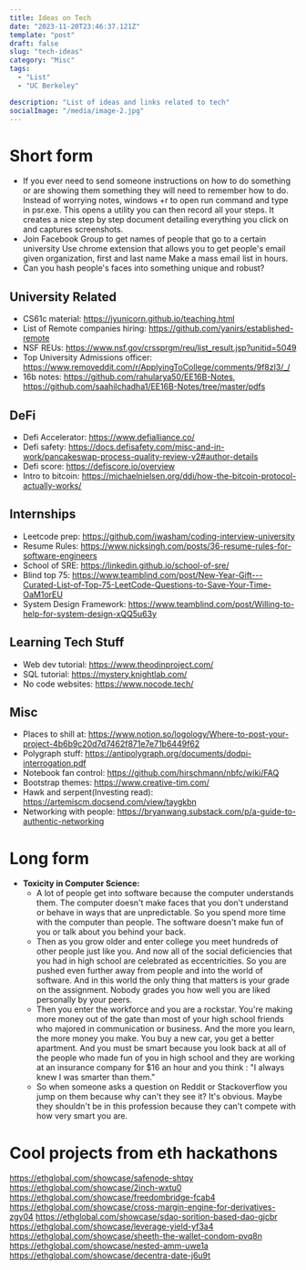 ```yaml
---
title: Ideas on Tech
date: "2023-11-20T23:46:37.121Z"
template: "post"
draft: false
slug: "tech-ideas"
category: "Misc"
tags:
  - "List"
  - "UC Berkeley"

description: "List of ideas and links related to tech"
socialImage: "/media/image-2.jpg"
---
```


# Short form

- If you ever need to send someone instructions on how to do something or are showing them something they will need to remember how to do. Instead of worrying notes, windows +r to open run command and type in psr.exe. This opens a utility you can then record all your steps. It creates a nice step by step document detailing everything you click on and captures screenshots.
- Join Facebook Group to get names of people that go to a certain university
  Use chrome extension that allows you to get people's email given organization, first and last name
  Make a mass email list in hours.
- Can you hash people's faces into something unique and robust?

## University Related

- CS61c material: https://jyunicorn.github.io/teaching.html
- List of Remote companies hiring: https://github.com/yanirs/established-remote
- NSF REUs: https://www.nsf.gov/crssprgm/reu/list_result.jsp?unitid=5049
- Top University Admissions officer: https://www.removeddit.com/r/ApplyingToCollege/comments/9f8zl3/_/
- 16b notes: https://github.com/rahularya50/EE16B-Notes, https://github.com/saahilchadha1/EE16B-Notes/tree/master/pdfs

## DeFi

- Defi Accelerator: https://www.defialliance.co/
- Defi safety: https://docs.defisafety.com/misc-and-in-work/pancakeswap-process-quality-review-v2#author-details
- Defi score: https://defiscore.io/overview
- Intro to bitcoin: https://michaelnielsen.org/ddi/how-the-bitcoin-protocol-actually-works/

## Internships

- Leetcode prep: https://github.com/jwasham/coding-interview-university
- Resume Rules: https://www.nicksingh.com/posts/36-resume-rules-for-software-engineers
- School of SRE: https://linkedin.github.io/school-of-sre/
- Blind top 75: https://www.teamblind.com/post/New-Year-Gift---Curated-List-of-Top-75-LeetCode-Questions-to-Save-Your-Time-OaM1orEU
- System Design Framework: https://www.teamblind.com/post/Willing-to-help-for-system-design-xQQ5u63y

## Learning Tech Stuff

- Web dev tutorial: https://www.theodinproject.com/
- SQL tutorial: https://mystery.knightlab.com/
- No code websites: https://www.nocode.tech/

## Misc

- Places to shill at: https://www.notion.so/logology/Where-to-post-your-project-4b6b9c20d7d7462f871e7e71b6449f62
- Polygraph stuff: https://antipolygraph.org/documents/dodpi-interrogation.pdf
- Notebook fan control: https://github.com/hirschmann/nbfc/wiki/FAQ
- Bootstrap themes: https://www.creative-tim.com/
- Hawk and serpent(Investing read): https://artemiscm.docsend.com/view/taygkbn
- Networking with people: https://bryanwang.substack.com/p/a-guide-to-authentic-networking

# Long form

- **Toxicity in Computer Science:**
  - A lot of people get into software because the computer understands them. The computer doesn't make faces that you don't understand or behave in ways that are unpredictable. So you spend more time with the computer than people. The software doesn't make fun of you or talk about you behind your back.
  - Then as you grow older and enter college you meet hundreds of other people just like you. And now all of the social deficiencies that you had in high school are celebrated as eccentricities. So you are pushed even further away from people and into the world of software. And in this world the only thing that matters is your grade on the assignment. Nobody grades you how well you are liked personally by your peers.
  - Then you enter the workforce and you are a rockstar. You're making more money out of the gate than most of your high school friends who majored in communication or business. And the more you learn, the more money you make. You buy a new car, you get a better apartment. And you must be smart because you look back at all of the people who made fun of you in high school and they are working at an insurance company for $16 an hour and you think : "I always knew I was smarter than them."
  - So when someone asks a question on Reddit or Stackoverflow you jump on them because why can't they see it? It's obvious. Maybe they shouldn't be in this profession because they can't compete with how very smart you are.

# Cool projects from eth hackathons
https://ethglobal.com/showcase/safenode-shtqy
https://ethglobal.com/showcase/2inch-wxtu0
https://ethglobal.com/showcase/freedombridge-fcab4
https://ethglobal.com/showcase/cross-margin-engine-for-derivatives-zgy04
https://ethglobal.com/showcase/sdao-sorition-based-dao-gjcbr
https://ethglobal.com/showcase/leverage-yield-yf3a4
https://ethglobal.com/showcase/sheeth-the-wallet-condom-pvq8n
https://ethglobal.com/showcase/nested-amm-uwe1a
https://ethglobal.com/showcase/decentra-date-j6u9t